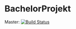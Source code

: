 # BachelorProjekt

Master: [![Build Status](https://travis-ci.com/Simon1612/BachelorProjekt.svg?branch=master)](https://travis-ci.com/Simon1612/BachelorProjekt)

